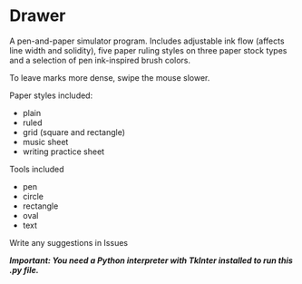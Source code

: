 # Drawer
A pen-and-paper simulator program. Includes adjustable ink flow (affects line width and solidity), five paper ruling styles on three paper stock types and a selection
of pen ink-inspired brush colors.

To leave marks more dense, swipe the mouse slower.

Paper styles included:
- plain
- ruled
- grid (square and rectangle)
- music sheet
- writing practice sheet

Tools included
- pen
- circle
- rectangle
- oval
- text

Write any suggestions in Issues

**_Important: You need a Python interpreter with TkInter installed to run this .py file._**
